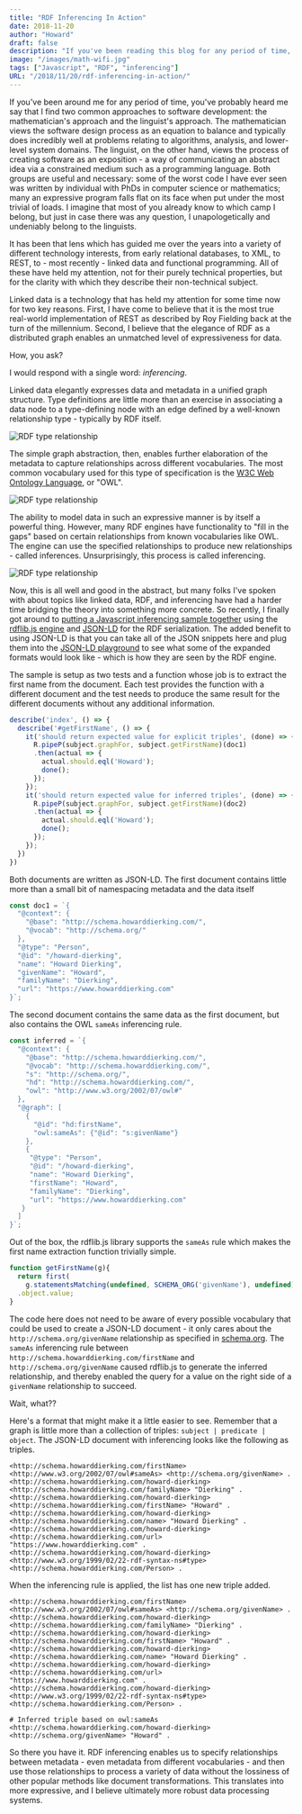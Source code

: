 ```yaml
---
title: "RDF Inferencing In Action"
date: 2018-11-20
author: "Howard"
draft: false
description: "If you've been reading this blog for any period of time, you've probably heard me go on about linked data is magically awesome. In this post, I'll show you an example."
image: "/images/math-wifi.jpg"
tags: ["Javascript", "RDF", "inferencing"]
URL: "/2018/11/20/rdf-inferencing-in-action/" 
---
```


If you've been around me for any period of time, you've probably heard me say that I find two common approaches to software development: the mathematician's approach and the linguist's approach. The mathematician views the software design process as an equation to balance and typically does incredibly well at problems relating to algorithms, analysis, and lower-level system domains. The linguist, on the other hand, views the process of creating software as an exposition - a way of communicating an abstract idea via a constrained medium such as a programming language. Both groups are useful and necessary: some of the worst code I have ever seen was written by individual with PhDs in computer science or mathematics; many an expressive program falls flat on its face when put under the most trivial of loads. I imagine that most of you already know to which camp I belong, but just in case there was any question, I unapologetically and undeniably belong to the linguists. 

It has been that lens which has guided me over the years into a variety of different technology interests, from early relational databases, to XML, to REST, to - most recently - linked data and functional programming. All of these have held my attention, not for their purely technical properties, but for the clarity with which they describe their non-technical subject. 

Linked data is a technology that has held my attention for some time now for two key reasons. First, I have come to believe that it is the most true real-world implementation of REST as described by Roy Fielding back at the turn of the millennium. Second, I believe that the elegance of RDF as a distributed graph enables an unmatched level of expressiveness for data.

How, you ask? 

I would respond with a single word: *inferencing*.

Linked data elegantly expresses data and metadata in a unified graph structure. Type definitions are little more than an exercise in associating a data node to a type-defining node with an edge defined by a well-known relationship type - typically by RDF itself. 

![RDF type relationship](/images/rdf-type-relationship.png)

The simple graph abstraction, then, enables further elaboration of the metadata to capture relationships across different vocabularies. The most common vocabulary used for this type of specification is the [W3C Web Ontology Language](https://www.w3.org/OWL/), or "OWL".

![RDF type relationship](/images/rdf-type-relationship-owl.png)

The ability to model data in such an expressive manner is by itself a powerful thing. However, many RDF engines have functionality to "fill in the gaps" based on certain relationships from known vocabularies like OWL. The engine can use the specified relationships to produce new relationships - called inferences. Unsurprisingly, this process is called inferencing. 


![RDF type relationship](/images/rdf-type-relationship-owl-inferred.png)

Now, this is all well and good in the abstract, but many folks I've spoken with about topics like linked data, RDF, and inferencing have had a harder time bridging the theory into something more concrete. So recently, I finally got around to [putting a Javascript inferencing sample together](https://github.com/howarddierking/js-rdf-inferencing) using the [rdflib.js engine](https://github.com/linkeddata/rdflib.js/) and [JSON-LD](https://json-ld.org/) for the RDF serialization. The added benefit to using JSON-LD is that you can take all of the JSON snippets here and plug them into the [JSON-LD playground](https://json-ld.org/playground/) to see what some of the expanded formats would look like - which is how they are seen by the RDF engine.

The sample is setup as two tests and a function whose job is to extract the first name from the document. Each test provides the function with a different document and the test needs to produce the same result for the different documents without any additional information. 

```Javascript
describe('index', () => {
  describe('#getFirstName', () => {
    it('should return expected value for explicit triples', (done) => {
      R.pipeP(subject.graphFor, subject.getFirstName)(doc1)
      .then(actual => {
        actual.should.eql('Howard');
        done();
      });
    });
    it('should return expected value for inferred triples', (done) => {
      R.pipeP(subject.graphFor, subject.getFirstName)(doc2)
      .then(actual => {
        actual.should.eql('Howard');
        done();
      });
    });
  })
})
```

Both documents are written as JSON-LD. The first document contains little more than a small bit of namespacing metadata and the data itself

```Javascript
const doc1 = `{
  "@context": { 
    "@base": "http://schema.howarddierking.com/",
    "@vocab": "http://schema.org/"
  },
  "@type": "Person",
  "@id": "/howard-dierking",
  "name": "Howard Dierking",
  "givenName": "Howard",
  "familyName": "Dierking",
  "url": "https://www.howarddierking.com"
}`;
```

The second document contains the same data as the first document, but also contains the OWL `sameAs` inferencing rule.

```Javascript
const inferred = `{
  "@context": { 
    "@base": "http://schema.howarddierking.com/",
    "@vocab": "http://schema.howarddierking.com/",
    "s": "http://schema.org/",
    "hd": "http://schema.howarddierking.com/",
    "owl": "http://www.w3.org/2002/07/owl#"
  },
  "@graph": [
    {
      "@id": "hd:firstName",
      "owl:sameAs": {"@id": "s:givenName"}
    },
    {
     "@type": "Person",
     "@id": "/howard-dierking",
     "name": "Howard Dierking",
     "firstName": "Howard",
     "familyName": "Dierking",
     "url": "https://www.howarddierking.com"
   } 
  ]
}`;
```

Out of the box, the rdflib.js library supports the `sameAs` rule which makes the first name extraction function trivially simple.

```Javascript
function getFirstName(g){
  return first(
    g.statementsMatching(undefined, SCHEMA_ORG('givenName'), undefined))
  .object.value;
}
```

The code here does not need to be aware of every possible vocabulary that could be used to create a JSON-LD document - it only cares about the `http://schema.org/givenName` relationship as specified in [schema.org](https://schema.org/). The `sameAs` inferencing rule between `http://schema.howarddierking.com/firstName` and `http://schema.org/givenName` caused rdflib.js to generate the inferred relationship, and thereby enabled the query for a value on the right side of a `givenName` relationship to succeed. 

Wait, what??

Here's a format that might make it a little easier to see. Remember that a graph is little more than a collection of triples: `subject | predicate | object`. The JSON-LD document with inferencing looks like the following as triples.

```
<http://schema.howarddierking.com/firstName> <http://www.w3.org/2002/07/owl#sameAs> <http://schema.org/givenName> .
<http://schema.howarddierking.com/howard-dierking> <http://schema.howarddierking.com/familyName> "Dierking" .
<http://schema.howarddierking.com/howard-dierking> <http://schema.howarddierking.com/firstName> "Howard" .
<http://schema.howarddierking.com/howard-dierking> <http://schema.howarddierking.com/name> "Howard Dierking" .
<http://schema.howarddierking.com/howard-dierking> <http://schema.howarddierking.com/url> "https://www.howarddierking.com" .
<http://schema.howarddierking.com/howard-dierking> <http://www.w3.org/1999/02/22-rdf-syntax-ns#type> <http://schema.howarddierking.com/Person> .
```

When the inferencing rule is applied, the list has one new triple added.

```
<http://schema.howarddierking.com/firstName> <http://www.w3.org/2002/07/owl#sameAs> <http://schema.org/givenName> .
<http://schema.howarddierking.com/howard-dierking> <http://schema.howarddierking.com/familyName> "Dierking" .
<http://schema.howarddierking.com/howard-dierking> <http://schema.howarddierking.com/firstName> "Howard" .
<http://schema.howarddierking.com/howard-dierking> <http://schema.howarddierking.com/name> "Howard Dierking" .
<http://schema.howarddierking.com/howard-dierking> <http://schema.howarddierking.com/url> "https://www.howarddierking.com" .
<http://schema.howarddierking.com/howard-dierking> <http://www.w3.org/1999/02/22-rdf-syntax-ns#type> <http://schema.howarddierking.com/Person> .

# Inferred triple based on owl:sameAs
<http://schema.howarddierking.com/howard-dierking> <http://schema.org/givenName> "Howard" .
```

So there you have it. RDF inferencing enables us to specify relationships between metadata - even metadata from different vocabularies - and then use those relationships to process a variety of data without the lossiness of other popular methods like document transformations. This translates into more expressive, and I believe ultimately more robust data processing systems. 
